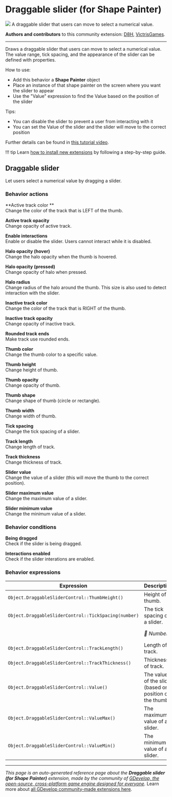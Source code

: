 # Draggable slider (for Shape Painter)

<img src="https://resources.gdevelop-app.com/assets/Icons/Line Hero Pack/Master/SVG/UI Essentials/UI Essentials_sliders_options.svg" class="extension-icon"></img>
A draggable slider that users can move to select a numerical value.

**Authors and contributors** to this community extension: [D8H](https://gd.games/D8H), [VictrisGames](https://gd.games/VictrisGames).

---

Draws a draggable slider that users can move to select a numerical value.
The value range, tick spacing, and the appearance of the slider can be defined with properties.

How to use:

- Add this behavior a **Shape Painter** object
- Place an instance of that shape painter on the screen where you want the slider to appear
- Use the "Value" expression to find the Value based on the position of the slider

Tips:

- You can disable the slider to prevent a user from interacting with it
- You can set the Value of the slider and the slider will move to the correct position

Further details can be found in [this tutorial video](https://youtu.be/iiTUwdAT_hs).


!!! tip
    Learn [how to install new extensions](/gdevelop5/extensions/search) by following a step-by-step guide.



## Draggable slider 

Let users select a numerical value by dragging a slider. 

### Behavior actions

**Active track color **  
Change the color of the track that is LEFT of the thumb.

**Active track opacity**  
Change opacity of active track.

**Enable interactions**  
Enable or disable the slider. Users cannot interact while it is disabled.

**Halo opacity (hover)**  
Change the halo opacity when the thumb is hovered.

**Halo opacity (pressed)**  
Change opacity of halo when pressed.

**Halo radius**  
Change radius of the halo around the thumb.  This size is also used to detect interaction with the slider.

**Inactive track color**  
Change the color of the track that is RIGHT of the thumb.

**Inactive track opacity**  
Change opacity of inactive track.

**Rounded track ends**  
Make track use rounded ends.

**Thumb color**  
Change the thumb color to a specific value.

**Thumb height**  
Change height of thumb.

**Thumb opacity**  
Change opacity of thumb.

**Thumb shape**  
Change shape of thumb (circle or rectangle).

**Thumb width**  
Change width of thumb.

**Tick spacing**  
Change the tick spacing of a slider.

**Track length**  
Change length of track.

**Track thickness**  
Change thickness of track.

**Slider value**  
Change the value of a slider (this will move the thumb to the correct position).

**Slider maximum value**  
Change the maximum value of a slider.

**Slider minimum value**  
Change the minimum value of a slider.

### Behavior conditions

**Being dragged**  
Check if the slider is being dragged.

**Interactions enabled**  
Check if the slider interations are enabled.

### Behavior expressions

| Expression | Description |  |
|-----|-----|-----|
| `Object.DraggableSliderControl::ThumbHeight()` | Height of thumb. ||
| `Object.DraggableSliderControl::TickSpacing(number)` | The tick spacing of a slider. ||
| | _🔢 Number_ | Tick spacing |
| `Object.DraggableSliderControl::TrackLength()` | Length of track. ||
| `Object.DraggableSliderControl::TrackThickness()` | Thickness of track. ||
| `Object.DraggableSliderControl::Value()` | The value of the slider (based on position of the thumb). ||
| `Object.DraggableSliderControl::ValueMax()` | The maximum value of a slider. ||
| `Object.DraggableSliderControl::ValueMin()` | The minimum value of a slider. ||

---

*This page is an auto-generated reference page about the **Draggable slider (for Shape Painter)** extension, made by the community of [GDevelop, the open-source, cross-platform game engine designed for everyone](https://gdevelop.io/).* Learn more about [all GDevelop community-made extensions here](/gdevelop5/extensions).